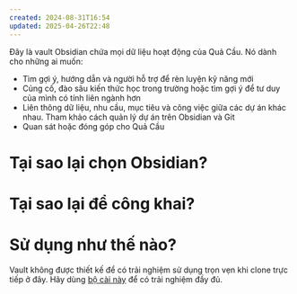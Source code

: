 ```yaml
---
created: 2024-08-31T16:54
updated: 2025-04-26T22:48
---
```

Đây là vault Obsidian chứa mọi dữ liệu hoạt động của Quả Cầu. Nó dành cho những ai muốn:

- Tìm gợi ý, hướng dẫn và người hỗ trợ để rèn luyện kỹ năng mới
- Củng cố, đào sâu kiến thức học trong trường hoặc tìm gợi ý để tư duy của mình có tính liên ngành hơn
- Liên thông dữ liệu, nhu cầu, mục tiêu và công việc giữa các dự án khác nhau. Tham khảo cách quản lý dự án trên Obsidian và Git
- Quan sát hoặc đóng góp cho Quả Cầu

# Tại sao lại chọn Obsidian? 

# Tại sao lại để công khai? 

# Sử dụng như thế nào? 
Vault không được thiết kế để có trải nghiệm sử dụng trọn vẹn khi clone trực tiếp ở đây. Hãy dùng [bộ cài này](https://github.com/QuaCau-TheSphere/LOS-Installer/releases/latest) để có trải nghiệm đầy đủ.

